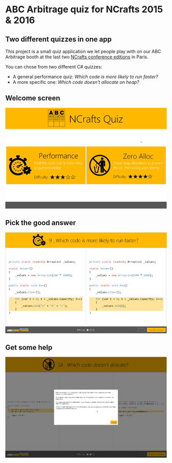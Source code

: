 # ABC Arbitrage quiz for NCrafts 2015 & 2016

## Two different quizzes in one app

This project is a small quiz application we let people play with on our ABC Arbitrage booth at the last two [NCrafts conference editions](http://ncrafts.io/) in Paris.

You can chose from two different C# quizzes:

* A general performance quiz: _Which code is more likely to run faster?_
* A more specific one: _Which code doesn't allocate on heap?_

## Welcome screen
![Play screen](./Images/screenshot1.png "Play screen")

## Pick the good answer

![Play screen](./Images/screenshot2.png "Play screen")

## Get some help

![Help screen](./Images/screenshot3.png "Help screen")